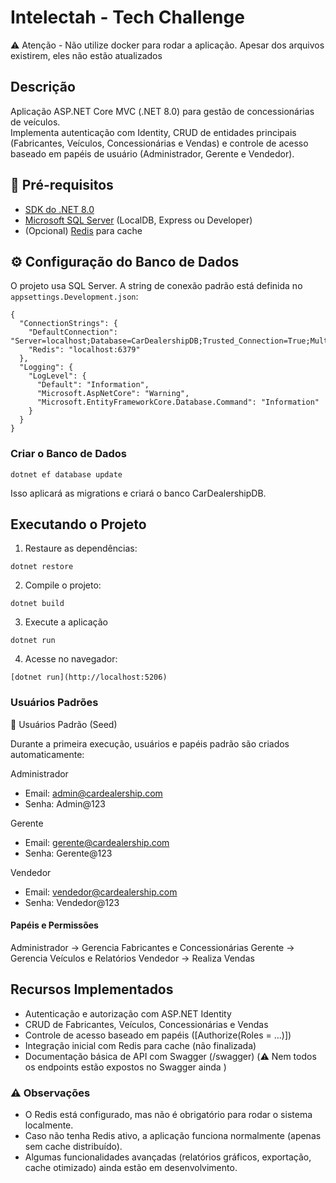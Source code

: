 # Intelectah - Tech Challenge
⚠️ Atenção - Não utilize docker para rodar a aplicação. Apesar dos arquivos existirem, eles não estão atualizados

## Descrição
Aplicação ASP.NET Core MVC (.NET 8.0) para gestão de concessionárias de veículos.  
Implementa autenticação com Identity, CRUD de entidades principais (Fabricantes, Veículos, Concessionárias e Vendas) e controle de acesso baseado em papéis de usuário (Administrador, Gerente e Vendedor).

## 🚀 Pré-requisitos

- [SDK do .NET 8.0](https://dotnet.microsoft.com/en-us/download/dotnet/8.0)
- [Microsoft SQL Server](https://www.microsoft.com/pt-br/sql-server/sql-server-downloads) (LocalDB, Express ou Developer)
- (Opcional) [Redis](https://redis.io/download) para cache

## ⚙️ Configuração do Banco de Dados

O projeto usa SQL Server. A string de conexão padrão está definida no `appsettings.Development.json`:

````
{
  "ConnectionStrings": {
    "DefaultConnection": "Server=localhost;Database=CarDealershipDB;Trusted_Connection=True;MultipleActiveResultSets=true;TrustServerCertificate=True;",
    "Redis": "localhost:6379"
  },
  "Logging": {
    "LogLevel": {
      "Default": "Information",
      "Microsoft.AspNetCore": "Warning",
      "Microsoft.EntityFrameworkCore.Database.Command": "Information"
    }
  }
}
````

### Criar o Banco de Dados
````
dotnet ef database update
````

Isso aplicará as migrations e criará o banco CarDealershipDB.

## Executando o Projeto

1. Restaure as dependências:
````
dotnet restore
````

2. Compile o projeto:
````
dotnet build
````

3. Execute a aplicação
````
dotnet run
````

4. Acesse no navegador:
````
[dotnet run](http://localhost:5206)
````

### Usuários Padrões

 👤 Usuários Padrão (Seed)

Durante a primeira execução, usuários e papéis padrão são criados automaticamente:

Administrador
- Email: admin@cardealership.com
- Senha: Admin@123

Gerente
- Email: gerente@cardealership.com
- Senha: Gerente@123

Vendedor
- Email: vendedor@cardealership.com
- Senha: Vendedor@123

#### Papéis e Permissões

Administrador → Gerencia Fabricantes e Concessionárias
Gerente → Gerencia Veículos e Relatórios
Vendedor → Realiza Vendas

## Recursos Implementados

- Autenticação e autorização com ASP.NET Identity
- CRUD de Fabricantes, Veículos, Concessionárias e Vendas
- Controle de acesso baseado em papéis ([Authorize(Roles = ...)])
- Integração inicial com Redis para cache (não finalizada)
- Documentação básica de API com Swagger (/swagger) (⚠️ Nem todos os endpoints estão expostos no Swagger ainda )

### ⚠️ Observações

- O Redis está configurado, mas não é obrigatório para rodar o sistema localmente.
- Caso não tenha Redis ativo, a aplicação funciona normalmente (apenas sem cache distribuído).
- Algumas funcionalidades avançadas (relatórios gráficos, exportação, cache otimizado) ainda estão em desenvolvimento.
